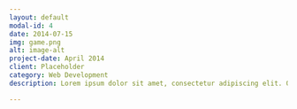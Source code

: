 ```yaml
---
layout: default
modal-id: 4
date: 2014-07-15
img: game.png
alt: image-alt
project-date: April 2014
client: Placeholder
category: Web Development
description: Lorem ipsum dolor sit amet, consectetur adipiscing elit. Quisque scelerisque, lectus in tempus pellentesque, arcu magna ullamcorper mauris, vel facilisis nulla enim maximus est. Morbi fringilla ligula nec laoreet pharetra. Quisque consectetur ullamcorper nisl. Sed sed posuere arcu.

---
```

